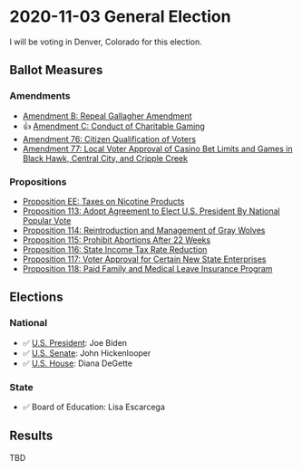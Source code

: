 # 2020-11-03 General Election

I will be voting in Denver, Colorado for this election.

## Ballot Measures

### Amendments

- [Amendment B: Repeal Gallagher Amendment](amendment-b.md)
- 👍 [Amendment C: Conduct of Charitable Gaming](amendment-c.md)
- [Amendment 76: Citizen Qualification of Voters](amendment-76.md)
- [Amendment 77: Local Voter Approval of Casino Bet Limits and Games in Black Hawk, Central City, and Cripple Creek](amendment-77.md)

### Propositions

- [Proposition EE: Taxes on Nicotine Products](prop-ee.md)
- [Proposition 113: Adopt Agreement to Elect U.S. President By National Popular Vote](prop-113.md)
- [Proposition 114: Reintroduction and Management of Gray Wolves](prop-114.md)
- [Proposition 115: Prohibit Abortions After 22 Weeks](prop-115.md)
- [Proposition 116: State Income Tax Rate Reduction](prop-116.md)
- [Proposition 117: Voter Approval for Certain New State Enterprises](prop-117.md)
- [Proposition 118: Paid Family and Medical Leave Insurance Program](prop-118.md)

## Elections

### National

- ✅ [U.S. President](president/README.md): Joe Biden
- ✅ [U.S. Senate](senate/README.md): John Hickenlooper
- ✅ [U.S. House](senate/README.md): Diana DeGette

### State

- ✅ Board of Education: Lisa Escarcega

## Results

TBD
